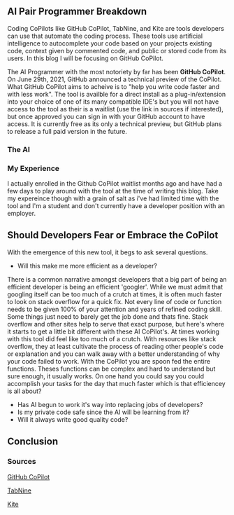 ## AI Pair Programmer Breakdown
Coding CoPilots like GitHub CoPilot, TabNine, and Kite are tools developers can use that automate the coding process. These tools use artificial intelligence to autocomplete your code based on your projects existing code, context given by commented code, and public or stored code from its users. In this blog I will be focusing on GitHub CoPilot.

The AI Programmer with the most notoriety by far has been **GitHub CoPilot**. On June 29th, 2021, GitHub announced a technical preview of the CoPilot. What GitHub CoPilot aims to acheive is to "help you write code faster and with less work". The tool is availble for a direct install as a plug-in/extension  into your choice of one of its many compatible IDE's but you will not have access to the tool as their is a waitlist (use the link in sources if interested), but once approved you can sign in with your GitHub account to have access. It is currently free as its only a technical preview, but GitHub plans to release a full paid version in the future.

### The AI

### My Experience
I actually enrolled in the Github CoPilot waitlist months ago and have had a few days to play around with the tool at the time of writing this blog. Take my expereince though with a grain of salt as i've had limited time with the tool and I'm a student and don't currently have a developer position with an employer. 

## Should Developers Fear or Embrace the CoPilot
With the emergence of this new tool, it begs to ask several questions.

- Will this make me more efficient as a developer?

There is a common narrative amongst developers that a big part of being an efficient developer is being an efficient 'googler'. While we must admit that googling itself can be too much of a crutch at times, it is often much faster to look on stack overflow for a quick fix. Not every line of code or function needs to be given 100% of your attention and years of refined coding skill. Some things just need to barely get the job done and thats fine. Stack overflow and other sites help to serve that exact purpose, but here's where it starts to get a little bit different with these AI CoPilot's. At times working with this tool did feel like too much of a crutch. With resources like stack overflow, they at least cultivate the process of reading other people's code or explanation and you can walk away with a better understanding of why your code failed to work. With the CoPilot you are spoon fed the entire functions. Theses functions can be complex and hard to understand but sure enough, it usually works. On one hand you could say you could accomplish your tasks for the day that much faster which is that efficiencey is all about?

- Has AI begun to work it's way into replacing jobs of developers?
- Is my private code safe since the AI will be learning from it?
- Will it always write good quality code?


## Conclusion


### Sources
[GitHub CoPilot](https://copilot.github.com)

[TabNine](https://www.tabnine.com)

[Kite](https://www.kite.com)


